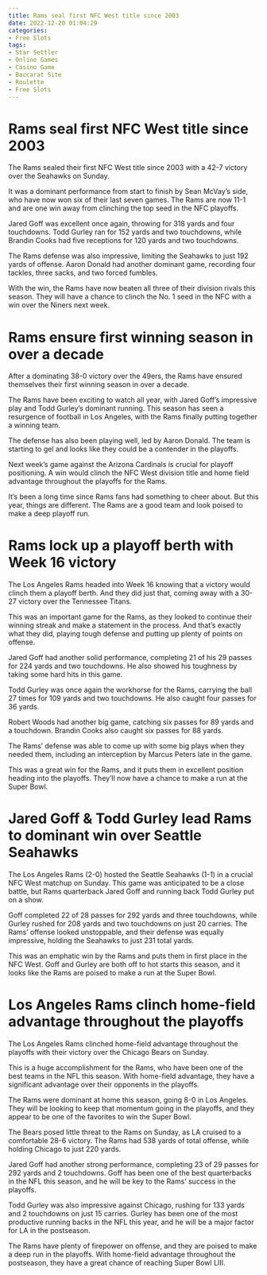 ```yaml
---
title: Rams seal first NFC West title since 2003
date: 2022-12-20 01:04:29
categories:
- Free Slots
tags:
- Star Settler
- Online Games
- Casino Game
- Baccarat Site
- Roulette
- Free Slots
---
```



#  Rams seal first NFC West title since 2003

The Rams sealed their first NFC West title since 2003 with a 42-7 victory over the Seahawks on Sunday.

It was a dominant performance from start to finish by Sean McVay’s side, who have now won six of their last seven games. The Rams are now 11-1 and are one win away from clinching the top seed in the NFC playoffs.

Jared Goff was excellent once again, throwing for 318 yards and four touchdowns. Todd Gurley ran for 152 yards and two touchdowns, while Brandin Cooks had five receptions for 120 yards and two touchdowns.

The Rams defense was also impressive, limiting the Seahawks to just 192 yards of offense. Aaron Donald had another dominant game, recording four tackles, three sacks, and two forced fumbles.

With the win, the Rams have now beaten all three of their division rivals this season. They will have a chance to clinch the No. 1 seed in the NFC with a win over the Niners next week.

#  Rams ensure first winning season in over a decade

After a dominating 38-0 victory over the 49ers, the Rams have ensured themselves their first winning season in over a decade.

The Rams have been exciting to watch all year, with Jared Goff’s impressive play and Todd Gurley’s dominant running. This season has seen a resurgence of football in Los Angeles, with the Rams finally putting together a winning team.

The defense has also been playing well, led by Aaron Donald. The team is starting to gel and looks like they could be a contender in the playoffs.

Next week’s game against the Arizona Cardinals is crucial for playoff positioning. A win would clinch the NFC West division title and home field advantage throughout the playoffs for the Rams.

It’s been a long time since Rams fans had something to cheer about. But this year, things are different. The Rams are a good team and look poised to make a deep playoff run.

#  Rams lock up a playoff berth with Week 16 victory

The Los Angeles Rams headed into Week 16 knowing that a victory would clinch them a playoff berth. And they did just that, coming away with a 30-27 victory over the Tennessee Titans.

This was an important game for the Rams, as they looked to continue their winning streak and make a statement in the process. And that’s exactly what they did, playing tough defense and putting up plenty of points on offense.

Jared Goff had another solid performance, completing 21 of his 29 passes for 224 yards and two touchdowns. He also showed his toughness by taking some hard hits in this game.

Todd Gurley was once again the workhorse for the Rams, carrying the ball 27 times for 109 yards and two touchdowns. He also caught four passes for 36 yards.

 Robert Woods had another big game, catching six passes for 89 yards and a touchdown. Brandin Cooks also caught six passes for 88 yards.

The Rams’ defense was able to come up with some big plays when they needed them, including an interception by Marcus Peters late in the game.

This was a great win for the Rams, and it puts them in excellent position heading into the playoffs. They’ll now have a chance to make a run at the Super Bowl.

#  Jared Goff & Todd Gurley lead Rams to dominant win over Seattle Seahawks

The Los Angeles Rams (2-0) hosted the Seattle Seahawks (1-1) in a crucial NFC West matchup on Sunday. This game was anticipated to be a close battle, but Rams quarterback Jared Goff and running back Todd Gurley put on a show.

Goff completed 22 of 28 passes for 292 yards and three touchdowns, while Gurley rushed for 208 yards and two touchdowns on just 20 carries. The Rams’ offense looked unstoppable, and their defense was equally impressive, holding the Seahawks to just 231 total yards.

This was an emphatic win by the Rams and puts them in first place in the NFC West. Goff and Gurley are both off to hot starts this season, and it looks like the Rams are poised to make a run at the Super Bowl.

#  Los Angeles Rams clinch home-field advantage throughout the playoffs

The Los Angeles Rams clinched home-field advantage throughout the playoffs with their victory over the Chicago Bears on Sunday.

This is a huge accomplishment for the Rams, who have been one of the best teams in the NFL this season. With home-field advantage, they have a significant advantage over their opponents in the playoffs.

The Rams were dominant at home this season, going 8-0 in Los Angeles. They will be looking to keep that momentum going in the playoffs, and they appear to be one of the favorites to win the Super Bowl.

The Bears posed little threat to the Rams on Sunday, as LA cruised to a comfortable 28-6 victory. The Rams had 538 yards of total offense, while holding Chicago to just 220 yards.

Jared Goff had another strong performance, completing 23 of 29 passes for 292 yards and 2 touchdowns. Goff has been one of the best quarterbacks in the NFL this season, and he will be key to the Rams’ success in the playoffs.

Todd Gurley was also impressive against Chicago, rushing for 133 yards and 2 touchdowns on just 15 carries. Gurley has been one of the most productive running backs in the NFL this year, and he will be a major factor for LA in the postseason.

The Rams have plenty of firepower on offense, and they are poised to make a deep run in the playoffs. With home-field advantage throughout the postseason, they have a great chance of reaching Super Bowl LIII.